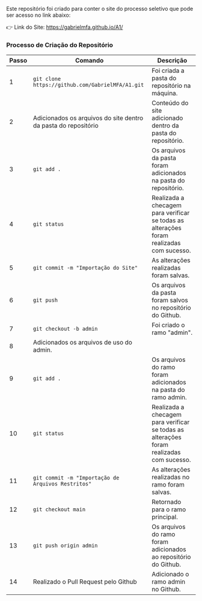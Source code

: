 Este repositório foi criado para conter o site do processo seletivo que pode ser acesso no link abaixo:

👉 Link do Site: https://gabrielmfa.github.io/A1/


### Processo de Criação do Repositório ###

<table>
    <thead>
        <tr>
            <th>Passo</th>
            <th>Comando</th>
            <th>Descrição</th>
        </tr>
    </thead>
    <tbody>
        <tr>
            <td>1</td>
            <td><code>git clone https://github.com/GabrielMFA/A1.git</code></td>
            <td>Foi criada a pasta do repositório na máquina.</td>
        </tr>
        <tr>
            <td>2</td>
            <td>Adicionados os arquivos do site dentro da pasta do repositório</td>
            <td>Conteúdo do site adicionado dentro da pasta do repositório.</td>
        </tr>
        <tr>
            <td>3</td>
            <td><code>git add .</code></td>
            <td>Os arquivos da pasta foram adicionados na pasta do repositório.</td>
        </tr>
        <tr>
            <td>4</td>
            <td><code>git status</code></td>
            <td>Realizada a checagem para verificar se todas as alterações foram realizadas com sucesso.</td>
        </tr>
        <tr>
            <td>5</td>
            <td><code>git commit -m "Importação do Site"</code></td>
            <td>As alterações realizadas foram salvas.</td>
        </tr>
        <tr>
            <td>6</td>
            <td><code>git push</code></td>
            <td>Os arquivos da pasta foram salvos no repositório do Github.</td>
        </tr>
        <tr>
            <td>7</td>
            <td><code>git checkout -b admin</code></td>
            <td>Foi criado o ramo "admin".</td>
        </tr>
        <tr>
            <td>8</td>
            <td>Adicionados os arquivos de uso do admin.</td>
            <td></td>
        </tr>
        <tr>
            <td>9</td>
            <td><code>git add .</code></td>
            <td>Os arquivos do ramo foram adicionados na pasta do ramo admin.</td>
        </tr>
        <tr>
            <td>10</td>
            <td><code>git status</code></td>
            <td>Realizada a checagem para verificar se todas as alterações foram realizadas com sucesso.</td>
        </tr>
        <tr>
            <td>11</td>
            <td><code>git commit -m "Importação de Arquivos Restritos"</code></td>
            <td>As alterações realizadas no ramo foram salvas.</td>
        </tr>
        <tr>
            <td>12</td>
            <td><code>git checkout main</code></td>
            <td>Retornado para o ramo principal.</td>
        </tr>
        <tr>
            <td>13</td>
            <td><code>git push origin admin</code></td>
            <td>Os arquivos do ramo foram adicionados ao repositório do Github.</td>
        </tr>
        <tr>
            <td>14</td>
            <td>Realizado o Pull Request pelo Github</td>
            <td>Adicionado o ramo admin no Github.</td>
        </tr>
    </tbody>
</table>
